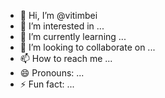 - 👋 Hi, I’m @vitimbei
- 👀 I’m interested in ...
- 🌱 I’m currently learning ...
- 💞️ I’m looking to collaborate on ...
- 📫 How to reach me ...
- 😄 Pronouns: ...
- ⚡ Fun fact: ...

<!---
vitimbei/vitimbei is a ✨ special ✨ repository because its `README.md` (this file) appears on your GitHub profile.
You can click the Preview link to take a look at your changes.
--->
